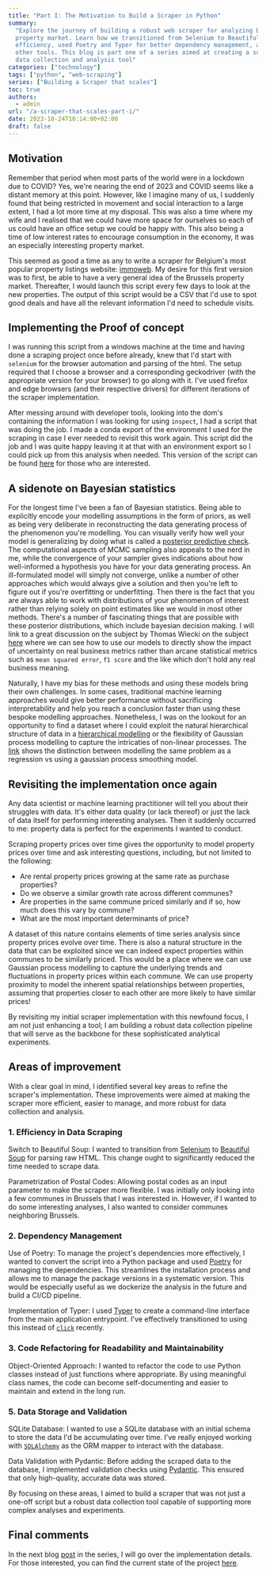 ```yaml
---
title: "Part I: The Motivation to Build a Scraper in Python"
summary:
  "Explore the journey of building a robust web scraper for analyzing Belgium's
  property market. Learn how we transitioned from Selenium to Beautiful Soup for
  efficiency, used Poetry and Typer for better dependency management, amongst
  other tools. This blog is part one of a series aimed at creating a scalable
  data collection and analysis tool"
categories: ["technology"]
tags: ["python", "web-scraping"]
series: ["Building a Scraper that scales"]
toc: true
authors:
  - admin
url: "/a-scraper-that-scales-part-i/"
date: 2023-10-24T16:14:00+02:00
draft: false
---
```


## Motivation

Remember that period when most parts of the world were in a lockdown due to
COVID? Yes, we're nearing the end of 2023 and COVID seems like a distant memory
at this point. However, like I imagine many of us, I suddenly found that being
restricted in movement and social interaction to a large extent, I had a lot
more time at my disposal. This was also a time where my wife and I realised that
we could have more space for ourselves so each of us could have an office setup
we could be happy with. This also being a time of low interest rates to
encourage consumption in the economy, it was an especially interesting property
market.

This seemed as good a time as any to write a scraper for Belgium's most popular
property listings website: [immoweb](https://immoweb.be). My desire for this
first version was to first, be able to have a very general idea of the Brussels
property market. Thereafter, I would launch this script every few days to look
at the new properties. The output of this script would be a CSV that I'd use to
spot good deals and have all the relevant information I'd need to schedule
visits.

## Implementing the Proof of concept

I was running this script from a windows machine at the time and having done a
scraping project once before already, knew that I'd start with `selenium` for
the browser automation and parsing of the html. The setup required that I choose
a browser and a corresponding geckodriver (with the appropriate version for your
browser) to go along with it. I've used firefox and edge browsers (and their
respective drivers) for different iterations of the scraper implementation.

After messing around with developer tools, looking into the dom's containing the
information I was looking for using `inspect`, I had a script that was doing the
job. I made a conda export of the environment I used for the scraping in case I
ever needed to revisit this work again. This script did the job and I was quite
happy leaving it at that with an environment export so I could pick up from this
analysis when needed. This version of the script can be found
[here](https://github.com/roumail/immoweb-scraper/tree/second_run) for those who
are interested.

## A sidenote on Bayesian statistics

For the longest time I've been a fan of Bayesian statistics. Being able to
explicitly encode your modelling assumptions in the form of priors, as well as
being very deliberate in reconstructing the data generating process of the
phenomenon you're modelling. You can visually verify how well your model is
generalizing by doing what is called a
[posterior predictive check](https://en.wikipedia.org/wiki/Posterior_predictive_distribution).
The computational aspects of MCMC sampling also appeals to the nerd in me, while
the convergence of your sampler gives indications about how well-informed a
hypothesis you have for your data generating process. An ill-formulated model
will simply not converge, unlike a number of other approaches which would always
give a solution and then you're left to figure out if you're overfitting or
underfitting. Then there is the fact that you are always able to work with
distributions of your phenomenon of interest rather than relying solely on point
estimates like we would in most other methods. There's a number of fascinating
things that are possible with these posterior distributions, which include
bayesian decision making. I will link to a great discussion on the subject by
Thomas Wiecki on the subject
[here](https://twiecki.io/blog/2019/01/14/supply_chain/) where we can see how to
use our models to directly show the impact of uncertainty on real business
metrics rather than arcane statistical metrics such as `mean squared error`,
`f1 score` and the like which don't hold any real business meaning.

Naturally, I have my bias for these methods and using these models bring their
own challenges. In some cases, traditional machine learning approaches would
give better performance without sacrificing interpretability and help you reach
a conclusion faster than using these bespoke modelling approaches. Nonetheless,
I was on the lookout for an opportunity to find a dataset where I could exploit
the natural hierarchical structure of data in a
[hierarchical modelling](https://en.wikipedia.org/wiki/Bayesian_hierarchical_modeling)
or the flexibility of Gaussian process modelling to capture the intricaties of
non-linear processes. The
[link](https://www.pymc.io/projects/examples/en/latest/gaussian_processes/GP-smoothing.html)
shows the distinction between modelling the same problem as a regression vs
using a gaussian process smoothing model.

## Revisiting the implementation once again

Any data scientist or machine learning practitioner will tell you about their
struggles with data. It's either data quality (or lack thereof) or just the lack
of data itself for performing interesting analyses. Then it suddenly occurred to
me: property data is perfect for the experiments I wanted to conduct.

Scraping property prices over time gives the opportunity to model property
prices over time and ask interesting questions, including, but not limited to
the following:

- Are rental property prices growing at the same rate as purchase properties?
- Do we observe a similar growth rate across different communes?
- Are properties in the same commune priced similarly and if so, how much does
  this vary by commune?
- What are the most important determinants of price?

A dataset of this nature contains elements of time series analysis since
property prices evolve over time. There is also a natural structure in the data
that can be exploited since we can indeed expect properties within communes to
be similarly priced. This would be a place where we can use Gaussian process
modelling to capture the underlying trends and fluctuations in property prices
within each commune. We can use property proximity to model the inherent spatial
relationships between properties, assuming that properties closer to each other
are more likely to have similar prices!

By revisiting my initial scraper implementation with this newfound focus, I am
not just enhancing a tool; I am building a robust data collection pipeline that
will serve as the backbone for these sophisticated analytical experiments.

## Areas of improvement

With a clear goal in mind, I identified several key areas to refine the
scraper's implementation. These improvements were aimed at making the scraper
more efficient, easier to manage, and more robust for data collection and
analysis.

### 1. Efficiency in Data Scraping

Switch to Beautiful Soup: I wanted to transition from
[Selenium](https://pypi.org/project/selenium/) to
[Beautiful Soup](https://pypi.org/project/beautifulsoup4/) for parsing raw HTML.
This change ought to significantly reduced the time needed to scrape data.

Parametrization of Postal Codes: Allowing postal codes as an input parameter to
make the scraper more flexible. I was initially only looking into a few communes
in Brussels that I was interested in. However, if I wanted to do some
interesting analyses, I also wanted to consider communes neighboring Brussels.

### 2. Dependency Management

Use of Poetry: To manage the project's dependencies more effectively, I wanted
to convert the script into a Python package and used [Poetry]() for managing the
dependencies. This streamlines the installation process and allows me to manage
the package versions in a systematic version. This would be especially useful as
we dockerize the analysis in the future and build a CI/CD pipeline.

Implementation of Typer: I used [Typer](https://pypi.org/project/typer/) to
create a command-line interface from the main application entrypoint. I've
effectively transitioned to using this instead of
[`click`](https://pypi.org/project/click/) recently.

### 3. Code Refactoring for Readability and Maintainability

Object-Oriented Approach: I wanted to refactor the code to use Python classes
instead of just functions where appropriate. By using meaningful class names,
the code can become self-documenting and easier to maintain and extend in the
long run.

### 5. Data Storage and Validation

SQLite Database: I wanted to use a SQLite database with an initial schema to
store the data I'd be accumulating over time. I've really enjoyed working with
[`SQLAlchemy`](https://pypi.org/project/SQLAlchemy/) as the ORM mapper to
interact with the database.

Data Validation with Pydantic: Before adding the scraped data to the database, I
implemented validation checks using
[Pydantic](https://pypi.org/project/pydantic/). This ensured that only
high-quality, accurate data was stored.

By focusing on these areas, I aimed to build a scraper that was not just a
one-off script but a robust data collection tool capable of supporting more
complex analyses and experiments.

## Final comments

In the next blog [post](/a-scraper-that-scales-part-ii/) in the series, I will
go over the implementation details. For those interested, you can find the
current state of the project
[here](https://github.com/roumail/immoweb-scraper/tree/v1.0.0).
